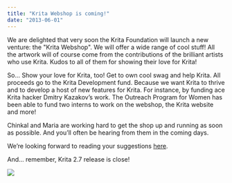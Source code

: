 ```yaml
---
title: "Krita Webshop is coming!"
date: "2013-06-01"
---
```


We are delighted that very soon the Krita Foundation will launch a new venture: the "Krita Webshop". We will offer a wide range of cool stuff! All the artwork will of course come from the contributions of the brilliant artists who use Krita. Kudos to all of them for showing their love for Krita!  

So... Show your love for Krita, too! Get to own cool swag and help Krita. All proceeds go to the Krita Development fund. Because we want Krita to thrive and to develop a host of new features for Krita. For instance, by funding ace Krita hacker Dmitry Kazakov’s work. The Outreach Program for Women has been able to fund two interns to work on the webshop, the Krita website and more!

Chinkal and Maria are working hard to get the shop up and running as soon as possible. And you’ll often be hearing from them in the coming days.

We’re looking forward to reading your suggestions [here](http://forum.kde.org/viewtopic.php?f=137&t=111407).  

And… remember, Krita 2.7 release is close!

![](../images/cropped-icon-krita-sketch2.png)
